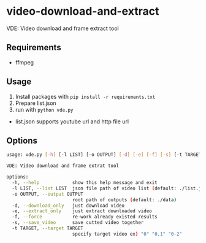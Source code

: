 # video-download-and-extract
 VDE: Video download and frame extract tool

## Requirements

- ffmpeg

## Usage

1. Install packages with `pip install -r requirements.txt`
1. Prepare list.json
1. run with `python vde.py`

- list.json supports youtube url and http file url

## Options

```bash
usage: vde.py [-h] [-l LIST] [-o OUTPUT] [-d] [-e] [-f] [-s] [-t TARGET]

VDE: Video download and frame extrat tool

options:
  -h, --help            show this help message and exit
  -l LIST, --list LIST  json file path of video list (default: ./list.json)
  -o OUTPUT, --output OUTPUT
                        root path of outputs (default: ./data)
  -d, --download_only   just download video
  -e, --extract_only    just extract downloaded video
  -f, --force           re-work already existed results
  -s, --save_video      save cutted video together
  -t TARGET, --target TARGET
                        specify target video ex) "0" "0,1" "0-2"
```